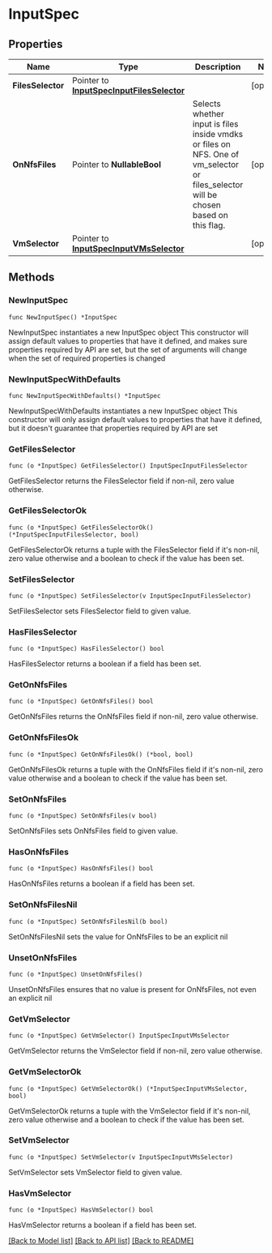 # InputSpec

## Properties

Name | Type | Description | Notes
------------ | ------------- | ------------- | -------------
**FilesSelector** | Pointer to [**InputSpecInputFilesSelector**](InputSpecInputFilesSelector.md) |  | [optional] 
**OnNfsFiles** | Pointer to **NullableBool** | Selects whether input is files inside vmdks or files on NFS. One of vm_selector or files_selector will be chosen based on this flag. | [optional] 
**VmSelector** | Pointer to [**InputSpecInputVMsSelector**](InputSpecInputVMsSelector.md) |  | [optional] 

## Methods

### NewInputSpec

`func NewInputSpec() *InputSpec`

NewInputSpec instantiates a new InputSpec object
This constructor will assign default values to properties that have it defined,
and makes sure properties required by API are set, but the set of arguments
will change when the set of required properties is changed

### NewInputSpecWithDefaults

`func NewInputSpecWithDefaults() *InputSpec`

NewInputSpecWithDefaults instantiates a new InputSpec object
This constructor will only assign default values to properties that have it defined,
but it doesn't guarantee that properties required by API are set

### GetFilesSelector

`func (o *InputSpec) GetFilesSelector() InputSpecInputFilesSelector`

GetFilesSelector returns the FilesSelector field if non-nil, zero value otherwise.

### GetFilesSelectorOk

`func (o *InputSpec) GetFilesSelectorOk() (*InputSpecInputFilesSelector, bool)`

GetFilesSelectorOk returns a tuple with the FilesSelector field if it's non-nil, zero value otherwise
and a boolean to check if the value has been set.

### SetFilesSelector

`func (o *InputSpec) SetFilesSelector(v InputSpecInputFilesSelector)`

SetFilesSelector sets FilesSelector field to given value.

### HasFilesSelector

`func (o *InputSpec) HasFilesSelector() bool`

HasFilesSelector returns a boolean if a field has been set.

### GetOnNfsFiles

`func (o *InputSpec) GetOnNfsFiles() bool`

GetOnNfsFiles returns the OnNfsFiles field if non-nil, zero value otherwise.

### GetOnNfsFilesOk

`func (o *InputSpec) GetOnNfsFilesOk() (*bool, bool)`

GetOnNfsFilesOk returns a tuple with the OnNfsFiles field if it's non-nil, zero value otherwise
and a boolean to check if the value has been set.

### SetOnNfsFiles

`func (o *InputSpec) SetOnNfsFiles(v bool)`

SetOnNfsFiles sets OnNfsFiles field to given value.

### HasOnNfsFiles

`func (o *InputSpec) HasOnNfsFiles() bool`

HasOnNfsFiles returns a boolean if a field has been set.

### SetOnNfsFilesNil

`func (o *InputSpec) SetOnNfsFilesNil(b bool)`

 SetOnNfsFilesNil sets the value for OnNfsFiles to be an explicit nil

### UnsetOnNfsFiles
`func (o *InputSpec) UnsetOnNfsFiles()`

UnsetOnNfsFiles ensures that no value is present for OnNfsFiles, not even an explicit nil
### GetVmSelector

`func (o *InputSpec) GetVmSelector() InputSpecInputVMsSelector`

GetVmSelector returns the VmSelector field if non-nil, zero value otherwise.

### GetVmSelectorOk

`func (o *InputSpec) GetVmSelectorOk() (*InputSpecInputVMsSelector, bool)`

GetVmSelectorOk returns a tuple with the VmSelector field if it's non-nil, zero value otherwise
and a boolean to check if the value has been set.

### SetVmSelector

`func (o *InputSpec) SetVmSelector(v InputSpecInputVMsSelector)`

SetVmSelector sets VmSelector field to given value.

### HasVmSelector

`func (o *InputSpec) HasVmSelector() bool`

HasVmSelector returns a boolean if a field has been set.


[[Back to Model list]](../README.md#documentation-for-models) [[Back to API list]](../README.md#documentation-for-api-endpoints) [[Back to README]](../README.md)


